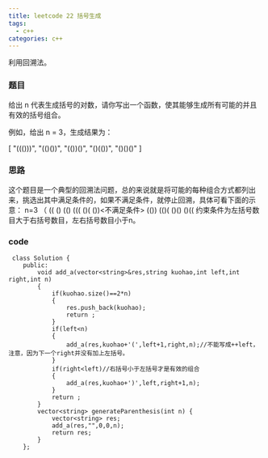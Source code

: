 ```yaml
---
title: leetcode 22 括号生成
tags:
  - c++ 
categories: c++ 
---
```

利用回溯法。
<!-- more -->

### 题目

给出 n 代表生成括号的对数，请你写出一个函数，使其能够生成所有可能的并且有效的括号组合。

例如，给出 n = 3，生成结果为：

[
  "((()))",
  "(()())",
  "(())()",
  "()(())",
  "()()()"
]


### 思路

这个题目是一个典型的回溯法问题，总的来说就是将可能的每种组合方式都列出来，挑选出其中满足条件的，如果不满足条件，就停止回溯，具体可看下面的示意：
          n=3
          （
       ((      ()
   (()   (((  ()(  ())<不满足条件>
 (()) (()(   ()() ()((
  约束条件为左括号数目大于右括号数目，左右括号数目小于n。


### code

     class Solution {
		public:
		    void add_a(vector<string>&res,string kuohao,int left,int right,int n)
		    {
		        if(kuohao.size()==2*n)
		        {
		            res.push_back(kuohao);
		            return ;
		        }
		        if(left<n)
		        {
		            add_a(res,kuohao+'(',left+1,right,n);//不能写成++left，注意，因为下一个right并没有加上左括号。
		        }
		        if(right<left)//右括号小于左括号才是有效的组合
		        {
		            add_a(res,kuohao+')',left,right+1,n);
		        }
		        return ;
		    }
		    vector<string> generateParenthesis(int n) {
		        vector<string> res;
		        add_a(res,"",0,0,n);
		        return res;
		    }
		};